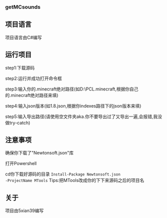 ### getMCsounds
## 项目语言
项目语言由C#编写
## 运行项目
step1:下载源码

step2:运行并成功打开命令框

step3:输入你的.minecraft绝对路径(如D:\PCL\.minecraft,根据你自己的.minecraft绝对路径来填)

step4:输入json版本(如1.8.json,根据你indexes路径下的json版本来填)

step5:输入导出路径(请使用空文件夹aka.你不要导出过了又导出一遍,会报错,我没做try-catch)
## 注意事项
确保你下载了"Newtonsoft.json"库

打开Powershell

cd你下载好源码的目录
<code>Install-Package Newtonsoft.json -ProjectName MTools</code>
Tips:把MTools改成你的下下来源码之后的项目名

## 关于
项目由5xian39编写